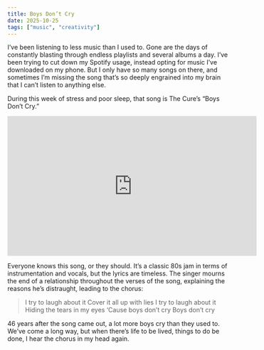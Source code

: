 ```yaml
---
title: Boys Don’t Cry
date: 2025-10-25
tags: ["music", "creativity"]
---
```



I’ve been listening to less music than I used to. Gone are the days of constantly blasting through endless playlists and several albums a day. I’ve been trying to cut down my Spotify usage, instead opting for music I’ve downloaded on my phone. But I only have so many songs on there, and sometimes I’m missing the song that’s so deeply engrained into my brain that I can’t listen to anything else.

During this week of stress and poor sleep, that song is The Cure’s “Boys Don’t Cry.”

<iframe width="560" height="315" src="https://www.youtube.com/embed/9GkVhgIeGJQ?si=PhbhS3n-RWe31qdV" title="YouTube video player" frameborder="0" allow="accelerometer; autoplay; clipboard-write; encrypted-media; gyroscope; picture-in-picture; web-share" referrerpolicy="strict-origin-when-cross-origin" allowfullscreen></iframe>

Everyone knows this song, or they should. It’s a classic 80s jam in terms of instrumentation and vocals, but the lyrics are timeless. The singer mourns the end of a relationship throughout the verses of the song, explaining the reasons he’s distraught, leading to the chorus:

> I try to laugh about it
> Cover it all up with lies
> I try to laugh about it
> Hiding the tears in my eyes
> ‘Cause boys don’t cry
> Boys don’t cry

46 years after the song came out, a lot more boys cry than they used to. We’ve come a long way, but when there’s life to be lived, things to do be done, I hear the chorus in my head again. 
